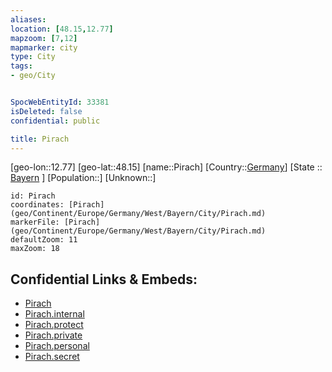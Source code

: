 ```yaml
---
aliases: 
location: [48.15,12.77]
mapzoom: [7,12] 
mapmarker: city 
type: City
tags:
- geo/City


SpocWebEntityId: 33381
isDeleted: false
confidential: public

title: Pirach
---
```

[geo-lon::12.77]
[geo-lat::48.15]
[name::Pirach]
[Country::[Germany](geo/Continent/Europe/Germany.md)]
[State :: [Bayern](geo/Continent/Europe/Germany/West/Bayern.md) ]
[Population::]
[Unknown::]


```leaflet
id: Pirach
coordinates: [Pirach](geo/Continent/Europe/Germany/West/Bayern/City/Pirach.md)
markerFile: [Pirach](geo/Continent/Europe/Germany/West/Bayern/City/Pirach.md)
defaultZoom: 11 
maxZoom: 18
```


## Confidential Links & Embeds: 
- [Pirach](../../../../../../../../_public/geo/Continent/Europe/Germany/West/Bayern/City/Pirach.md) 
- [Pirach.internal](../../../../../../../../_internal/geo/Continent/Europe/Germany/West/Bayern/City/Pirach.internal.md) 
- [Pirach.protect](../../../../../../../../_protect/geo/Continent/Europe/Germany/West/Bayern/City/Pirach.protect.md) 
- [Pirach.private](../../../../../../../../_private/geo/Continent/Europe/Germany/West/Bayern/City/Pirach.private.md) 
- [Pirach.personal](../../../../../../../../_personal/geo/Continent/Europe/Germany/West/Bayern/City/Pirach.personal.md) 
- [Pirach.secret](../../../../../../../../_secret/geo/Continent/Europe/Germany/West/Bayern/City/Pirach.secret.md) 
